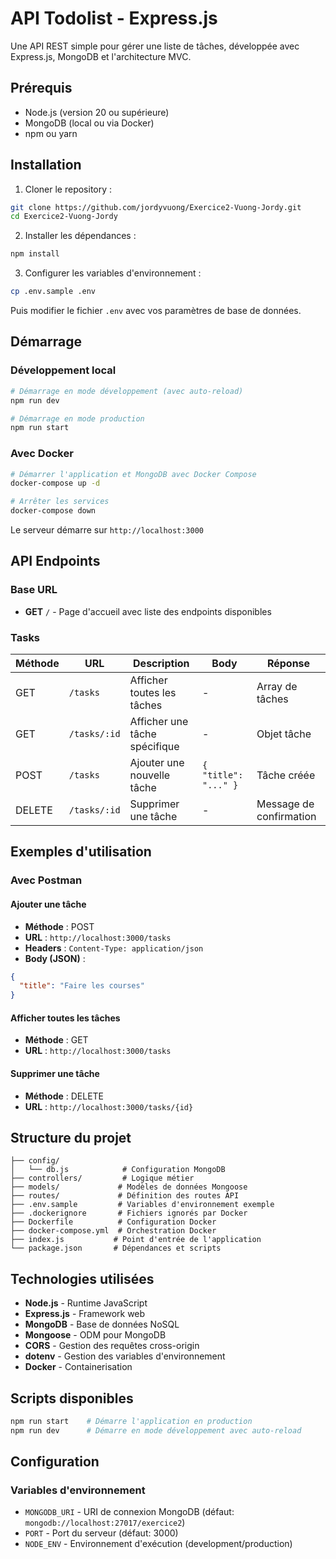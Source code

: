 # API Todolist - Express.js

Une API REST simple pour gérer une liste de tâches, développée avec Express.js, MongoDB et l'architecture MVC.

## Prérequis

- Node.js (version 20 ou supérieure)
- MongoDB (local ou via Docker)
- npm ou yarn

## Installation

1. Cloner le repository :
```bash
git clone https://github.com/jordyvuong/Exercice2-Vuong-Jordy.git
cd Exercice2-Vuong-Jordy
```

2. Installer les dépendances :
```bash
npm install
```

3. Configurer les variables d'environnement :
```bash
cp .env.sample .env
```
Puis modifier le fichier `.env` avec vos paramètres de base de données.

## Démarrage

### Développement local

```bash
# Démarrage en mode développement (avec auto-reload)
npm run dev

# Démarrage en mode production
npm run start
```

### Avec Docker

```bash
# Démarrer l'application et MongoDB avec Docker Compose
docker-compose up -d

# Arrêter les services
docker-compose down
```

Le serveur démarre sur `http://localhost:3000`

## API Endpoints

### Base URL
- **GET** `/` - Page d'accueil avec liste des endpoints disponibles

### Tasks

| Méthode | URL | Description | Body | Réponse |
|---------|-----|-------------|------|----------|
| GET | `/tasks` | Afficher toutes les tâches | - | Array de tâches |
| GET | `/tasks/:id` | Afficher une tâche spécifique | - | Objet tâche |
| POST | `/tasks` | Ajouter une nouvelle tâche | `{ "title": "..." }` | Tâche créée |
| DELETE | `/tasks/:id` | Supprimer une tâche | - | Message de confirmation |

## Exemples d'utilisation

### Avec Postman

#### Ajouter une tâche
- **Méthode** : POST
- **URL** : `http://localhost:3000/tasks`
- **Headers** : `Content-Type: application/json`
- **Body (JSON)** :
```json
{
  "title": "Faire les courses"
}
```

#### Afficher toutes les tâches
- **Méthode** : GET
- **URL** : `http://localhost:3000/tasks`

#### Supprimer une tâche
- **Méthode** : DELETE
- **URL** : `http://localhost:3000/tasks/{id}`

## Structure du projet

```
├── config/
│   └── db.js            # Configuration MongoDB
├── controllers/         # Logique métier
├── models/             # Modèles de données Mongoose
├── routes/             # Définition des routes API
├── .env.sample         # Variables d'environnement exemple
├── .dockerignore       # Fichiers ignorés par Docker
├── Dockerfile          # Configuration Docker
├── docker-compose.yml  # Orchestration Docker
├── index.js           # Point d'entrée de l'application
└── package.json       # Dépendances et scripts
```

## Technologies utilisées

- **Node.js** - Runtime JavaScript
- **Express.js** - Framework web
- **MongoDB** - Base de données NoSQL
- **Mongoose** - ODM pour MongoDB
- **CORS** - Gestion des requêtes cross-origin
- **dotenv** - Gestion des variables d'environnement
- **Docker** - Containerisation

## Scripts disponibles

```bash
npm run start    # Démarre l'application en production
npm run dev      # Démarre en mode développement avec auto-reload
```

## Configuration

### Variables d'environnement

- `MONGODB_URI` - URI de connexion MongoDB (défaut: `mongodb://localhost:27017/exercice2`)
- `PORT` - Port du serveur (défaut: 3000)
- `NODE_ENV` - Environnement d'exécution (development/production)
